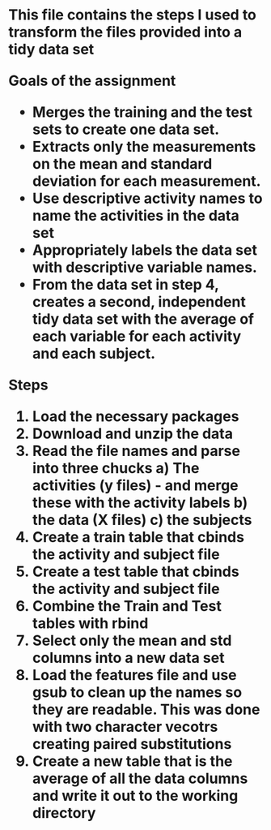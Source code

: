<H1> This file contains the steps I used to transform the files provided into a tidy data set

Goals of the assignment
 - Merges the training and the test sets to create one data set.
 - Extracts only the measurements on the mean and standard deviation for each measurement.
 - Use descriptive activity names to name the activities in the data set
 - Appropriately labels the data set with descriptive variable names.
 - From the data set in step 4, creates a second, independent tidy data set with the average of each variable for each activity and each subject.

Steps 
1) Load the necessary packages
2) Download and unzip the data
3) Read the file names and parse into three chucks 
   a) The activities (y files) - and merge these with the activity labels
   b) the data (X files)
   c) the subjects
4) Create a train table that cbinds the activity and subject file
5) Create a test table that cbinds the activity and subject file
6) Combine the Train and Test tables with rbind
7) Select only the mean and std columns into a new data set
8) Load the features file and use gsub to clean up the names so they are readable.  This was done with two character vecotrs creating paired substitutions
9) Create a new table that is the average of all the data columns and write it out to the working directory
